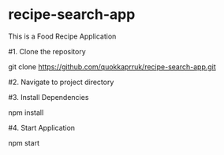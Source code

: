 # recipe-search-app
This is a Food Recipe Application

#1. Clone the repository

   git clone https://github.com/quokkaprruk/recipe-search-app.git

#2. Navigate to project directory

#3. Install Dependencies

   npm install

#4. Start Application

   npm start
